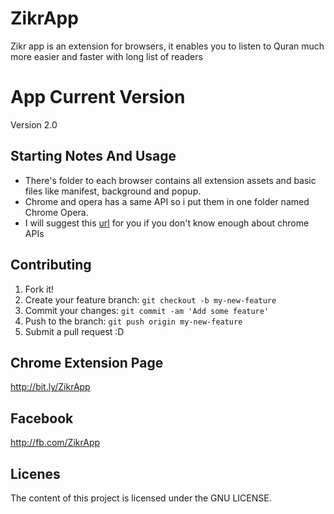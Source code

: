 # ZikrApp 

Zikr app is an extension for browsers, it enables you to listen to Quran much more easier and faster with long list of readers

# App Current Version 

Version 2.0

## Starting Notes And Usage

- There's folder to each browser contains all extension assets and basic files like manifest, background and popup.
- Chrome and opera has a same API so i put them in one folder named Chrome Opera.
- I will suggest this [url](https://developer.chrome.com/extensions/getstarted) for you if you don't know enough about chrome APIs

## Contributing
1. Fork it!
2. Create your feature branch: `git checkout -b my-new-feature`
3. Commit your changes: `git commit -am 'Add some feature'`
4. Push to the branch: `git push origin my-new-feature`
5. Submit a pull request :D

## Chrome Extension Page

http://bit.ly/ZikrApp

## Facebook 

http://fb.com/ZikrApp

## Licenes

The content of this project is licensed under the GNU LICENSE.
